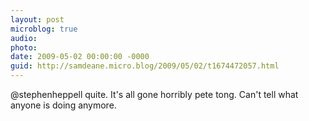 ```yaml
---
layout: post
microblog: true
audio: 
photo: 
date: 2009-05-02 00:00:00 -0000
guid: http://samdeane.micro.blog/2009/05/02/t1674472057.html
---
```

@stephenheppell quite. It's all gone horribly pete tong. Can't tell what anyone is doing anymore.
